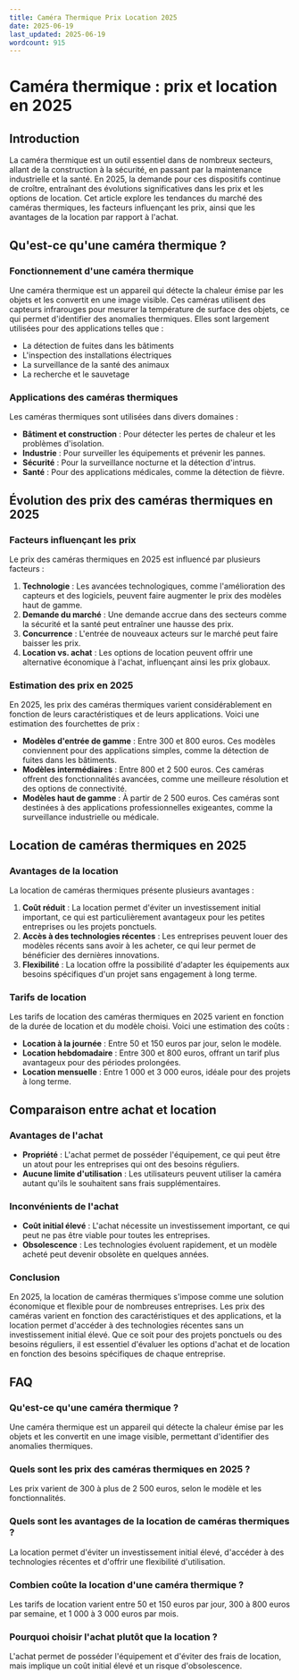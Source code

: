 ```yaml
---
title: Caméra Thermique Prix Location 2025
date: 2025-06-19
last_updated: 2025-06-19
wordcount: 915
---
```


# Caméra thermique : prix et location en 2025

## Introduction

La caméra thermique est un outil essentiel dans de nombreux secteurs, allant de la construction à la sécurité, en passant par la maintenance industrielle et la santé. En 2025, la demande pour ces dispositifs continue de croître, entraînant des évolutions significatives dans les prix et les options de location. Cet article explore les tendances du marché des caméras thermiques, les facteurs influençant les prix, ainsi que les avantages de la location par rapport à l'achat.

## Qu'est-ce qu'une caméra thermique ?

### Fonctionnement d'une caméra thermique

Une caméra thermique est un appareil qui détecte la chaleur émise par les objets et les convertit en une image visible. Ces caméras utilisent des capteurs infrarouges pour mesurer la température de surface des objets, ce qui permet d'identifier des anomalies thermiques. Elles sont largement utilisées pour des applications telles que :

- La détection de fuites dans les bâtiments
- L'inspection des installations électriques
- La surveillance de la santé des animaux
- La recherche et le sauvetage

### Applications des caméras thermiques

Les caméras thermiques sont utilisées dans divers domaines :

- **Bâtiment et construction** : Pour détecter les pertes de chaleur et les problèmes d'isolation.
- **Industrie** : Pour surveiller les équipements et prévenir les pannes.
- **Sécurité** : Pour la surveillance nocturne et la détection d'intrus.
- **Santé** : Pour des applications médicales, comme la détection de fièvre.

## Évolution des prix des caméras thermiques en 2025

### Facteurs influençant les prix

Le prix des caméras thermiques en 2025 est influencé par plusieurs facteurs :

1. **Technologie** : Les avancées technologiques, comme l'amélioration des capteurs et des logiciels, peuvent faire augmenter le prix des modèles haut de gamme.
2. **Demande du marché** : Une demande accrue dans des secteurs comme la sécurité et la santé peut entraîner une hausse des prix.
3. **Concurrence** : L'entrée de nouveaux acteurs sur le marché peut faire baisser les prix.
4. **Location vs. achat** : Les options de location peuvent offrir une alternative économique à l'achat, influençant ainsi les prix globaux.

### Estimation des prix en 2025

En 2025, les prix des caméras thermiques varient considérablement en fonction de leurs caractéristiques et de leurs applications. Voici une estimation des fourchettes de prix :

- **Modèles d'entrée de gamme** : Entre 300 et 800 euros. Ces modèles conviennent pour des applications simples, comme la détection de fuites dans les bâtiments.
- **Modèles intermédiaires** : Entre 800 et 2 500 euros. Ces caméras offrent des fonctionnalités avancées, comme une meilleure résolution et des options de connectivité.
- **Modèles haut de gamme** : À partir de 2 500 euros. Ces caméras sont destinées à des applications professionnelles exigeantes, comme la surveillance industrielle ou médicale.

## Location de caméras thermiques en 2025

### Avantages de la location

La location de caméras thermiques présente plusieurs avantages :

1. **Coût réduit** : La location permet d'éviter un investissement initial important, ce qui est particulièrement avantageux pour les petites entreprises ou les projets ponctuels.
2. **Accès à des technologies récentes** : Les entreprises peuvent louer des modèles récents sans avoir à les acheter, ce qui leur permet de bénéficier des dernières innovations.
3. **Flexibilité** : La location offre la possibilité d'adapter les équipements aux besoins spécifiques d'un projet sans engagement à long terme.

### Tarifs de location

Les tarifs de location des caméras thermiques en 2025 varient en fonction de la durée de location et du modèle choisi. Voici une estimation des coûts :

- **Location à la journée** : Entre 50 et 150 euros par jour, selon le modèle.
- **Location hebdomadaire** : Entre 300 et 800 euros, offrant un tarif plus avantageux pour des périodes prolongées.
- **Location mensuelle** : Entre 1 000 et 3 000 euros, idéale pour des projets à long terme.

## Comparaison entre achat et location

### Avantages de l'achat

- **Propriété** : L'achat permet de posséder l'équipement, ce qui peut être un atout pour les entreprises qui ont des besoins réguliers.
- **Aucune limite d'utilisation** : Les utilisateurs peuvent utiliser la caméra autant qu'ils le souhaitent sans frais supplémentaires.

### Inconvénients de l'achat

- **Coût initial élevé** : L'achat nécessite un investissement important, ce qui peut ne pas être viable pour toutes les entreprises.
- **Obsolescence** : Les technologies évoluent rapidement, et un modèle acheté peut devenir obsolète en quelques années.

### Conclusion

En 2025, la location de caméras thermiques s'impose comme une solution économique et flexible pour de nombreuses entreprises. Les prix des caméras varient en fonction des caractéristiques et des applications, et la location permet d'accéder à des technologies récentes sans un investissement initial élevé. Que ce soit pour des projets ponctuels ou des besoins réguliers, il est essentiel d'évaluer les options d'achat et de location en fonction des besoins spécifiques de chaque entreprise.

## FAQ

### Qu'est-ce qu'une caméra thermique ?

Une caméra thermique est un appareil qui détecte la chaleur émise par les objets et les convertit en une image visible, permettant d'identifier des anomalies thermiques.

### Quels sont les prix des caméras thermiques en 2025 ?

Les prix varient de 300 à plus de 2 500 euros, selon le modèle et les fonctionnalités.

### Quels sont les avantages de la location de caméras thermiques ?

La location permet d'éviter un investissement initial élevé, d'accéder à des technologies récentes et d'offrir une flexibilité d'utilisation.

### Combien coûte la location d'une caméra thermique ?

Les tarifs de location varient entre 50 et 150 euros par jour, 300 à 800 euros par semaine, et 1 000 à 3 000 euros par mois.

### Pourquoi choisir l'achat plutôt que la location ?

L'achat permet de posséder l'équipement et d'éviter des frais de location, mais implique un coût initial élevé et un risque d'obsolescence.